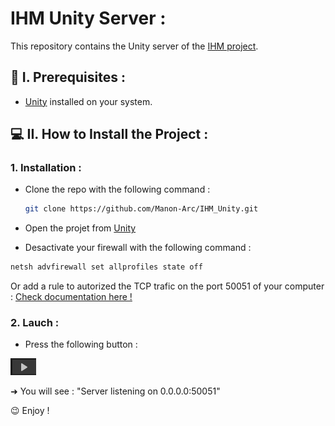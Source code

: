 # IHM Unity Server :

This repository contains the Unity server of the [IHM project](https://github.com/Manon-Arc/projetDev_IHM).

## 🔧 I. Prerequisites :

- [Unity](https://unity.com/fr/download) installed on your system.

## 💻 II. How to Install the Project :

### 1. Installation :

- Clone the repo with the following command :
  ```bash
  git clone https://github.com/Manon-Arc/IHM_Unity.git
  ```

- Open the projet from [Unity](https://unity.com/fr/download)

- Desactivate your firewall with the following command :
```bash
netsh advfirewall set allprofiles state off
```
Or add a rule to autorized the TCP trafic on the port 50051 of your computer :
[Check documentation here !](https://www.malekal.com/comment-ouvrir-port-pare-feu-windows-defender/)

### 2. Lauch :

- Press the following button :
    
![button](./Img/button.png)

➜ You will see : "Server listening on 0.0.0.0:50051"

😉 Enjoy !

